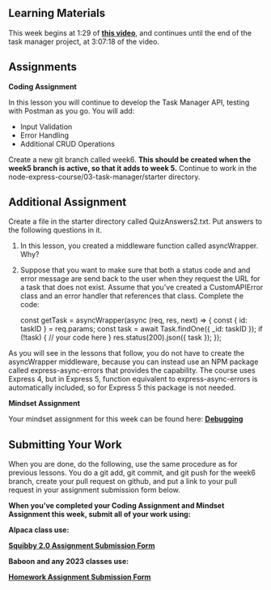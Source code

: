 **Learning Materials**
----------------------

This week begins at 1:29 of **[this video](https://www.youtube.com/watch?v=rltfdjcXjmk&t=23313s)**, and continues until the end of the task manager project, at 3:07:18 of the video.

**Assignments**
---------------

**Coding Assignment**

In this lesson you will continue to develop the Task Manager API, testing with Postman as you go. You will add:

*   Input Validation
*   Error Handling
*   Additional CRUD Operations

Create a new git branch called week6. **This should be created when the week5 branch is active, so that it adds to week 5.** Continue to work in the node-express-course/03-task-manager/starter directory.

Additional Assignment
---------------------

Create a file in the starter directory called QuizAnswers2.txt. Put answers to the following questions in it.

1.  In this lesson, you created a middleware function called asyncWrapper. Why?
2.  Suppose that you want to make sure that both a status code and and error message are send back to the user when they request the URL for a task that does not exist. Assume that you've created a CustomAPIError class and an error handler that references that class. Complete the code:

    const getTask = asyncWrapper(async (req, res, next) => {
      const { id: taskID } = req.params;
      const task = await Task.findOne({ _id: taskID });
      if (!task) {
        // your code here
      }
      res.status(200).json({ task });
    });

As you will see in the lessons that follow, you do not have to create the asyncWrapper middleware, because you can instead use an NPM package called express-async-errors that provides the capability. The course uses Express 4, but in Express 5, function equivalent to express-async-errors is automatically included, so for Express 5 this package is not needed.

**Mindset Assignment**

Your mindset assignment for this week can be found here: **[Debugging](https://learn.codethedream.org/mindset-curriculum-debugging-part-1/)**

**Submitting Your Work**
------------------------

When you are done, do the following, use the same procedure as for previous lessons. You do a git add, git commit, and git push for the week6 branch, create your pull request on github, and put a link to your pull request in your assignment submission form below.

**When you’ve completed your Coding Assignment and Mindset Assignment this week, submit all of your work using:**

**Alpaca class use:**

**[Squibby 2.0 Assignment Submission Form](http://tiny.cc/squibby2)**

**Baboon** **and any 2023 classes use:**

[**Homework Assignment Submission Form**](https://airtable.com/shrBpqHbS6wgInoF9)